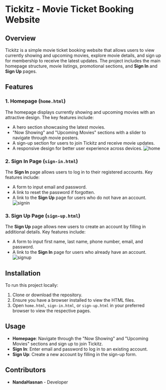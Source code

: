 # Tickitz - Movie Ticket Booking Website

## Overview
Tickitz is a simple movie ticket booking website that allows users to view currently showing and upcoming movies, explore movie details, and sign up for membership to receive the latest updates. The project includes the main homepage structure, movie listings, promotional sections, and **Sign In** and **Sign Up** pages.

## Features
### 1. **Homepage (`home.html`)**
The homepage displays currently showing and upcoming movies with an attractive design. The key features include:
- A hero section showcasing the latest movies.
- "Now Showing" and "Upcoming Movies" sections with a slider to navigate through movie posters.
- A sign-up section for users to join Tickitz and receive movie updates.
- A responsive design for better user experience across devices.
![home](https://github.com/user-attachments/assets/48648a62-0693-4c63-a01f-1b72701d9dde)
### 2. **Sign In Page (`sign-in.html`)**
The **Sign In** page allows users to log in to their registered accounts. Key features include:
- A form to input email and password.
- A link to reset the password if forgotten.
- A link to the **Sign Up** page for users who do not have an account.
![signin](https://github.com/user-attachments/assets/eeb1e5db-10ad-4749-a4c8-21f9172185f3)

### 3. **Sign Up Page (`sign-up.html`)**
The **Sign Up** page allows new users to create an account by filling in additional details. Key features include:
- A form to input first name, last name, phone number, email, and password.
- A link to the **Sign In** page for users who already have an account.
![signup](https://github.com/user-attachments/assets/15346b91-df21-47bb-8b5e-175dceadbd3c)

## Installation
To run this project locally:
1. Clone or download the repository.
2. Ensure you have a browser installed to view the HTML files.
3. Open `home.html`, `sign-in.html`, or `sign-up.html` in your preferred browser to view the respective pages.

## Usage
- **Homepage**: Navigate through the "Now Showing" and "Upcoming Movies" sections and sign up to join Tickitz.
- **Sign In**: Enter email and password to log in to an existing account.
- **Sign Up**: Create a new account by filling in the sign-up form.

## Contributors
- **NandaHasnan** - Developer

